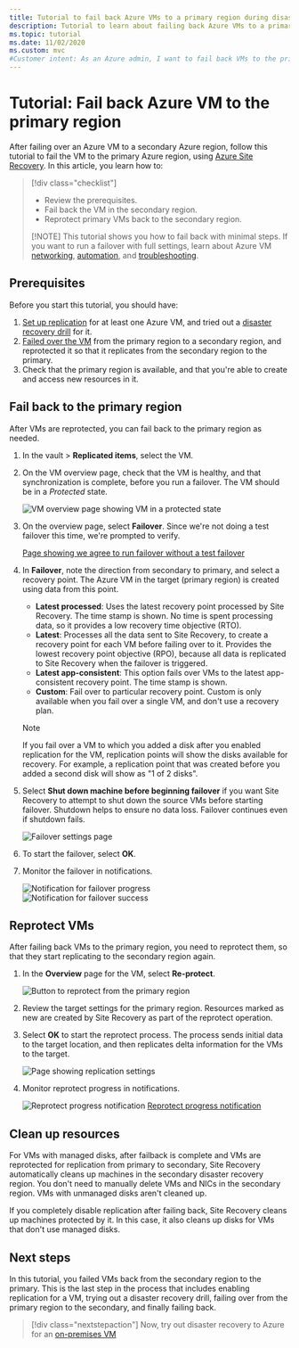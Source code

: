 ```yaml
---
title: Tutorial to fail back Azure VMs to a primary region during disaster recovery with Azure Site Recovery.
description: Tutorial to learn about failing back Azure VMs to a primary region with Azure Site Recovery.
ms.topic: tutorial
ms.date: 11/02/2020
ms.custom: mvc
#Customer intent: As an Azure admin, I want to fail back VMs to the primary region after running a failover to a secondary region.  
---
```


# Tutorial: Fail back Azure VM to the primary region

After failing over an Azure VM to a secondary Azure region, follow this tutorial to fail the VM to the primary Azure region, using [Azure Site Recovery](site-recovery-overview.md).  In this article, you learn how to:

> [!div class="checklist"]
> 
> * Review the prerequisites.
> * Fail back the VM in the secondary region.
> * Reprotect primary VMs back to the secondary region.
> 
> [!NOTE]
> This tutorial shows you how to fail back with minimal steps. If you want to run a failover with full settings, learn about Azure VM [networking](azure-to-azure-about-networking.md), [automation](azure-to-azure-powershell.md), and [troubleshooting](azure-to-azure-troubleshoot-errors.md).



## Prerequisites

Before you start this tutorial, you should have:

1. [Set up replication](azure-to-azure-tutorial-enable-replication.md) for at least one Azure VM, and tried out a [disaster recovery drill](azure-to-azure-tutorial-dr-drill.md) for it.
2. [Failed over the VM](azure-to-azure-tutorial-failover-failback.md) from the primary region to a secondary region, and reprotected it so that it replicates from the secondary region to the primary. 
3. Check that the primary region is available, and that you're able to create and access new resources in it.

## Fail back to the primary region

After VMs are reprotected, you can fail back to the primary region as needed.

1. In the vault > **Replicated items**, select the VM.

2. On the VM overview page, check that the VM is healthy, and that synchronization is complete, before you run a failover. The VM should be in a *Protected* state.

    ![VM overview page showing VM in a protected state](./media/azure-to-azure-tutorial-failback/protected-state.png)

3. On the overview page, select **Failover**. Since we're not doing a test failover this time, we're prompted to verify.

    [Page showing we agree to run failover without a test failover](./media/azure-to-azure-tutorial-failback/no-test.png)

4. In **Failover**, note the direction from secondary to primary, and select a recovery point. The Azure VM in the target (primary region) is created using data from this point.
   - **Latest processed**: Uses the latest recovery point processed by Site Recovery. The time stamp is shown. No time is spent processing data, so it provides a low recovery time objective (RTO).
   -  **Latest**: Processes all the data sent to Site Recovery, to create a recovery point for each VM before failing over to it. Provides the lowest recovery point objective (RPO), because all data is replicated to Site Recovery when the failover is triggered.
   - **Latest app-consistent**: This option fails over VMs to the latest app-consistent recovery point. The time stamp is shown.
   - **Custom**: Fail over to particular recovery point. Custom is only available when you fail over a single VM, and don't use a recovery plan.

    > [!NOTE]
    > If you fail over a VM to which you added a disk after you enabled replication for the VM, replication points will show the disks available for recovery. For example, a replication point that was created before you added a second disk will show as "1 of 2 disks".

4. Select **Shut down machine before beginning failover** if you want Site Recovery to attempt to shut down the source VMs before starting failover. Shutdown helps to ensure no data loss. Failover continues even if shutdown fails. 

    ![Failover settings page](./media/azure-to-azure-tutorial-failback/failover.png)    

3. To start the failover, select **OK**.
4. Monitor the failover in notifications.

    ![Notification for failover progress](./media/azure-to-azure-tutorial-failback/notification-progress.png)  
    ![Notification for failover success](./media/azure-to-azure-tutorial-failback/notification-success.png)   

## Reprotect VMs

After failing back VMs to the primary region, you need to reprotect them, so that they start replicating to the secondary region again.

1. In the **Overview** page for the VM, select **Re-protect**.

    ![Button to reprotect from the primary region](./media/azure-to-azure-tutorial-failback/reprotect.png)  

2. Review the target settings for the primary region. Resources marked as new are created by Site Recovery as part of the reprotect operation.
3. Select **OK** to start the reprotect process. The process sends initial data to the target location, and then replicates delta information for the VMs to the target.

     ![Page showing replication settings](./media/azure-to-azure-tutorial-failback/replication-settings.png) 

4. Monitor reprotect progress in notifications. 

    ![Reprotect progress notification](./media/azure-to-azure-tutorial-failback/notification-reprotect1.png)
    [Reprotect progress notification](./media/azure-to-azure-tutorial-failback/notification-reprotect2.png)
    
  

## Clean up resources

For VMs with managed disks, after failback is complete and VMs are reprotected for replication from primary to secondary, Site Recovery automatically cleans up machines in the secondary disaster recovery region. You don't need to manually delete VMs and NICs in the secondary region. VMs with unmanaged disks aren't cleaned up.

If you completely disable replication after failing back, Site Recovery cleans up machines protected by it. In this case, it also cleans up disks for VMs that don't use managed disks. 
 
## Next steps

In this tutorial, you failed VMs back from the secondary region to the primary. This is the last step in the process that includes enabling replication for a VM, trying out a disaster recovery drill, failing over from the primary region to the secondary, and finally failing back.

> [!div class="nextstepaction"]
> Now, try out disaster recovery to Azure for an [on-premises VM](vmware-azure-tutorial-prepare-on-premises.md)

